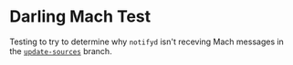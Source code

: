 # Darling Mach Test
Testing to try to determine why `notifyd` isn't receving Mach messages in the [`update-sources`](https://github.com/darlinghq/darling/tree/update-sources) branch.
